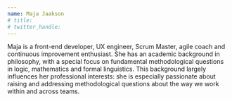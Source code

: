 ```yaml
---
name: Maja Jaakson
# title: 
# twitter_handle: 
---
```

Maja is a front-end developer, UX engineer, Scrum Master, agile coach and continuous improvement enthusiast. She has an academic background in philosophy, with a special focus on fundamental methodological questions in logic, mathematics and formal linguistics. This background largely influences her professional interests: she is especially passionate about raising and addressing methodological questions about the way we work within and across teams. 
